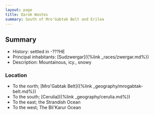 ```yaml
---
layout: page
title: Darak Wastes
summary: South of Mro'Gabtak Belt and Erilea
---
```


## Summary

- History: settled in -???HE
- Principal inhabitants: [Sudzwergar]({%link _races/zwergar.md%})
- Description: Mountainous, icy., snowy

### Location

- To the north; [Mro'Gabtak Belt]({%link _geography/mrogabtak-belt.md%})
- To the south; [Cerulia]({%link _geography/cerulia.md%})
- To the east; the Strandish Ocean
- To the west; The Bli'Karur Ocean